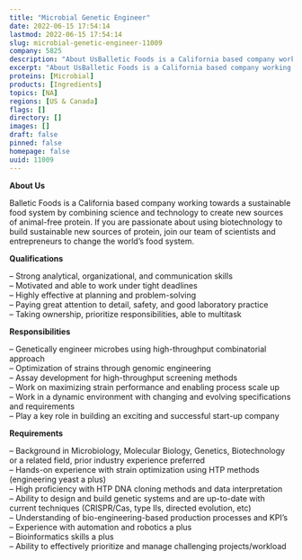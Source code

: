 ```yaml
---
title: "Microbial Genetic Engineer"
date: 2022-06-15 17:54:14
lastmod: 2022-06-15 17:54:14
slug: microbial-genetic-engineer-11009
company: 5825
description: "About UsBalletic Foods is a California based company working towards a sustainable food system by combining science and technology to create new sources of animal-free protein. If you are passionate about using biotechnology to build sustainable new sources of protein, join our team of scientists and entrepreneurs to change the world’s food system.Qualifications"
excerpt: "About UsBalletic Foods is a California based company working towards a sustainable food system by combining science and technology to create new sources of animal-free protein. If you are passionate about using biotechnology to build sustainable new sources of protein, join our team of scientists and entrepreneurs to change the world’s food system.Qualifications"
proteins: [Microbial]
products: [Ingredients]
topics: [NA]
regions: [US & Canada]
flags: []
directory: []
images: []
draft: false
pinned: false
homepage: false
uuid: 11009
---
```

<p><strong>About Us</strong></p>
<p>Balletic Foods is a California based company working towards a sustainable food system by combining science and technology to create new sources of animal-free protein. If you are passionate about using biotechnology to build sustainable new sources of protein, join our team of scientists and entrepreneurs to change the world’s food system.</p>
<p><strong>Qualifications</strong></p>
<p>– Strong analytical, organizational, and communication skills<br />
– Motivated and able to work under tight deadlines<br />
– Highly effective at planning and problem-solving<br />
– Paying great attention to detail, safety, and good laboratory practice<br />
– Taking ownership, prioritize responsibilities, able to multitask</p>
<p><strong>Responsibilities</strong></p>
<p>– Genetically engineer microbes using high-throughput combinatorial approach<br />
– Optimization of strains through genomic engineering<br />
– Assay development for high-throughput screening methods<br />
– Work on maximizing strain performance and enabling process scale up<br />
– Work in a dynamic environment with changing and evolving specifications and requirements<br />
– Play a key role in building an exciting and successful start-up company</p>
<p><strong>Requirements</strong></p>
<p>– Background in Microbiology, Molecular Biology, Genetics, Biotechnology or a related field, prior industry experience preferred<br />
– Hands-on experience with strain optimization using HTP methods (engineering yeast a plus)<br />
– High proficiency with HTP DNA cloning methods and data interpretation<br />
– Ability to design and build genetic systems and are up-to-date with current techniques (CRISPR/Cas, type IIs, directed evolution, etc)<br />
– Understanding of bio-engineering-based production processes and KPI’s<br />
– Experience with automation and robotics a plus<br />
– Bioinformatics skills a plus<br />
– Ability to effectively prioritize and manage challenging projects/workload</p>
